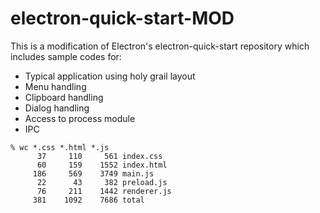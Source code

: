 # electron-quick-start-MOD

This is a modification of Electron's electron-quick-start repository which includes sample codes for:

* Typical application using holy grail layout
* Menu handling
* Clipboard handling
* Dialog handling
* Access to process module
* IPC

```
% wc *.css *.html *.js
      37     110     561 index.css
      60     159    1552 index.html
     186     569    3749 main.js
      22      43     382 preload.js
      76     211    1442 renderer.js
     381    1092    7686 total
```
